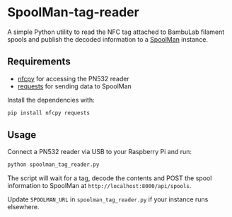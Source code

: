 # SpoolMan-tag-reader

A simple Python utility to read the NFC tag attached to BambuLab filament spools and publish the decoded information to a [SpoolMan](https://github.com/Donkie/Spoolman) instance.

## Requirements

* [nfcpy](https://nfcpy.readthedocs.io/) for accessing the PN532 reader
* [requests](https://docs.python-requests.org/) for sending data to SpoolMan

Install the dependencies with:

```bash
pip install nfcpy requests
```

## Usage

Connect a PN532 reader via USB to your Raspberry Pi and run:

```bash
python spoolman_tag_reader.py
```

The script will wait for a tag, decode the contents and POST the spool information to SpoolMan at `http://localhost:8000/api/spools`.

Update `SPOOLMAN_URL` in `spoolman_tag_reader.py` if your instance runs elsewhere.
